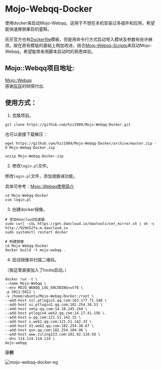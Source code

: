 # Mojo-Webqq-Docker

使用docker来启动Mojo-Webqq，适用于不想在本机安装过多插件和应用，希望能快速推倒重启的童鞋。

灰灰官方也有[Dockerfile](https://github.com/sjdy521/Mojo-Webqq/blob/master/docker-image/Dockerfile)模板，但是用命令行方式启动带入模块及参数有些许麻烦。故在原有模版的基础上稍加改进，结合[Mojo-Webqq-Scripts](https://github.com/hzz1989/Mojo-Webqq-Scripts)来启动Mojo-Webqq，希望能带来用脚本启动时的熟悉体验。

## Mojo::Webqq项目地址:
[Mojo::Webqq](https://github.com/sjdy521/Mojo-Webqq)  
感谢[灰灰](https://github.com/sjdy521)的倾情付出.

## 使用方式：

1. 克隆项目。

```shell
git clone https://github.com/hzz1989/Mojo-Webqq-Docker.git
```

也可以直接下载解压：

```shell
wget https://github.com/hzz1989/Mojo-Webqq-Docker/archive/master.zip -O Mojo-Webqq-Docker.zip

unzip Mojo-Webqq-Docker.zip
```

2. 修改`login.pl`文件。

修改`login.pl`文件，添加或删减功能。

具体可参考：[Mojo::Webqq使用简介](http://www.huangzhongzhang.cn/mojo-webqq-shi-yong-jian-jie.html)

```shell
cd Mojo-Webqq-Docker
vim login.pl
```

3. 创建docker镜像。

```shell
# 添加daocloud加速器
sudo curl -sSL https://get.daocloud.io/daotools/set_mirror.sh | sh -s http://929e52fa.m.daocloud.io
sudo systemctl restart docker

# 构建镜像
cd Mojo-Webqq-Docker
docker build -t mojo-webqq .
```

4. 启动镜像并扫描二维码。

（我这里直接加入了hosts启动。）

```shell
docker run -t \
--name Mojo-Webqq \
--env MOJO_WEBQQ_LOG_ENCODING=utf8 \
-p 5011:5011 \
-v /home/ubuntu/Mojo-Webqq-Docker:/root \
--add-host ssl.ptlogin2.qq.com:163.177.71.148 \
--add-host ui.ptlogin2.qq.com:182.254.38.53 \
--add-host smtp.qq.com:14.18.245.164 \
--add-host ptlogin4.web2.qq.com:14.17.41.156 \
--add-host w.qq.com:121.51.142.15 \
--add-host s.web2.qq.com:121.51.142.33 \
--add-host d1.web2.qq.com:182.254.38.67 \
--add-host qun.qq.com:182.254.104.46 \
--add-host www.tuling123.com:182.92.110.58 \
--dns 114.114.114.114 \
mojo-webqq
```

**示例**

![mojo-webqq-docker-eg](http://cdn.huangzhongzhang.cn/wp-content/uploads/2017/04/mojo-webqq-docker-eg.gif?imageslim%7CimageView2/2/w/4096/interlace/1/q/100)